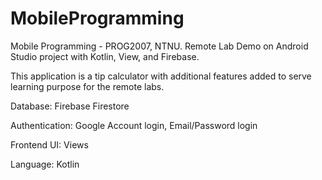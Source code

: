 # MobileProgramming
Mobile Programming - PROG2007, NTNU. Remote Lab Demo on Android Studio project with Kotlin, View, and Firebase.

This application is a tip calculator with additional features added to serve learning purpose for the remote labs.

Database: Firebase Firestore

Authentication: Google Account login, Email/Password login

Frontend UI: Views 

Language: Kotlin
